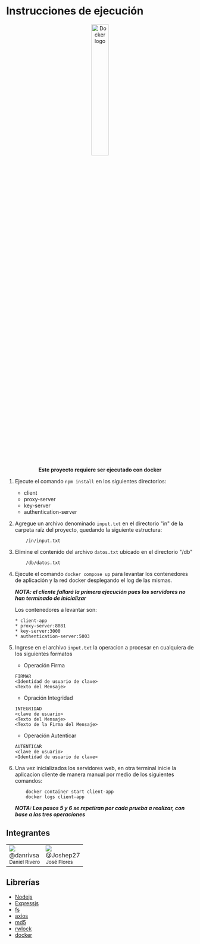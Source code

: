 # Instrucciones de ejecución
<div align="center">
<img 
    style="display: block; 
           width: 30%;"
    src="https://logos-world.net/wp-content/uploads/2021/02/Docker-Logo-700x394.png?size=400" 
    alt="Docker logo">
</img>
</div>

<p style="text-align: center; font-weight:bold">
 Este proyecto requiere ser ejecutado con docker
</p>

1. Ejecute el comando `npm install` en los siguientes directorios:
    * client
    * proxy-server
    * key-server
    * authentication-server
 
2. Agregue un archivo denominado `input.txt` en el directorio "in" de la carpeta raíz del proyecto, quedando la siguiente estructura:
    ```
        /in/input.txt
    ```

3. Elimine el contenido del archivo `datos.txt` ubicado en el directorio "/db" 

    ```
        /db/datos.txt
    ```


4. Ejecute el comando `docker compose up` para levantar los contenedores de aplicación y la red docker desplegando el log de las mismas.

   **_NOTA: el cliente fallará la primera ejecución pues los servidores no han terminado de inicializar_**

    Los contenedores a levantar son:
    ```
    * client-app
    * proxy-server:8081
    * key-server:3000
    * authentication-server:5003 
    ```
5. Ingrese en el archivo `input.txt` la operacion a procesar en cualquiera de los siguientes formatos

    * Operación Firma
    ```
    FIRMAR
    <Identidad de usuario de clave>
    <Texto del Mensaje>
    ```
    * Opración Integridad
    ```
    INTEGRIDAD
    <clave de usuario>
    <Texto del Mensaje>
    <Texto de la Firma del Mensaje>
    ```
    * Operación Autenticar
    ```
    AUTENTICAR
    <clave de usuario>
    <Identidad de usuario de clave>
    ```

6. Una vez inicializados los servidores web, en otra terminal inicie la aplicacion cliente de manera manual por medio de los siguientes comandos:
    ```
        docker container start client-app
        docker logs client-app
    ```
   **_NOTA: Los pasos 5 y 6 se repetiran por cada prueba a realizar, con base a las tres operaciones_**

## Integrantes
<div style="
margin-left:auto;
margin-right:auto;
">

<table align="center">
    <tbody>
        <tr>
            <td>
<a href="https://github.com/DanRivSa">
  <img src="https://avatars.githubusercontent.com/u/34323866?size=100">
</a>
<br>
@danrivsa
<br>
<small>Daniel Rivero</small>
            </td>
            <td>
<a href="https://github.com/Joshep27">
  <img src="https://avatars.githubusercontent.com/u/73199935?size=100">
</a>
<br>
@Joshep27
<br>
<small>José Flores</small>
            </td>
        </tr>
    </tbody>
</table>
</div>

## Librerías
<div style="
margin-left:auto;
margin-right:auto;
">
</div>

- [Nodejs](https://nodejs.org/en/docs/)
- [Expressjs](https://expressjs.com/)
- [fs](https://www.geeksforgeeks.org/node-js-file-system/)
- [axios](https://axios-http.com/docs/intro)
- [md5](https://www.npmjs.com/package/md5)
- [rwlock](https://www.npmjs.com/package/rwlock)
- [docker](https://docs.docker.com/get-docker/)
